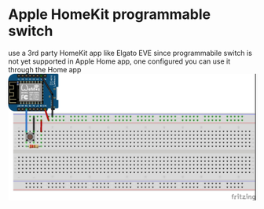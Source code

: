 # Apple HomeKit programmable switch
use a 3rd party HomeKit app like Elgato EVE since programmabile switch is not yet supported in Apple Home app, one configured you can use it through the Home app
![scheme](https://github.com/Supersimo88/Arduino-ESP8266-HomeKit/blob/master/ESP8266_homkit_switch/ESP8266_homkit_switch.ino/Resources/Switch.jpg)

